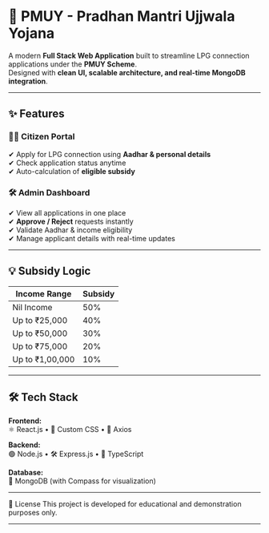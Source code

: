 # 🚀 PMUY - Pradhan Mantri Ujjwala Yojana  

A modern **Full Stack Web Application** built to streamline LPG connection applications under the **PMUY Scheme**.  
Designed with **clean UI, scalable architecture, and real-time MongoDB integration**.   

---

## ✨ Features  

### 👩‍💻 **Citizen Portal**
✔ Apply for LPG connection using **Aadhar & personal details**  
✔ Check application status anytime  
✔ Auto-calculation of **eligible subsidy**  

### 🛠 **Admin Dashboard**
✔ View all applications in one place  
✔ **Approve / Reject** requests instantly  
✔ Validate Aadhar & income eligibility  
✔ Manage applicant details with real-time updates  

---

## 💡 Subsidy Logic  

| Income Range        | Subsidy |
|---------------------|---------|
| Nil Income          | 50%     |
| Up to ₹25,000       | 40%     |
| Up to ₹50,000       | 30%     |
| Up to ₹75,000       | 20%     |
| Up to ₹1,00,000     | 10%     |

---

## 🛠 Tech Stack  

**Frontend:**  
⚛ React.js • 🎨 Custom CSS • 🔗 Axios  

**Backend:**  
🟢 Node.js • 🛠 Express.js • 🔐 TypeScript  

**Database:**  
🍃 MongoDB (with Compass for visualization)  

---

📜 License
This project is developed for educational and demonstration purposes only.

---
